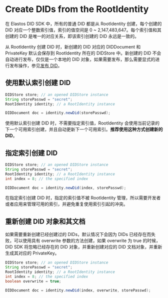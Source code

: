 # Create DIDs from the RootIdentity

在 Elastos DID SDK 中，所有的普通 DID 都是从 RootIdentity 创建，每个创建的 DID 对应一个整数索引值，索引的值空间是 0 ~ 2,147,483,647。每个索引值和其创建的 DID 是唯一的对应关系，即该索引创建的 DID 永远是一致的。

从 RootIdentity 创建 DID 时，新创建的 DID 对应的 DIDDocument 和 PrivateKey 默认会保存到 RootIdentity 所在的 DIDStore 中。新创建的 DID 不会自动进行发布，仅仅是一个本地的 DID 对象，如果需要发布，那么需要显式的进行发布操作，参见[发布 DID](../did/publish-did.md)。

## 使用默认索引创建 DID

```java
DIDStore store; // an opened DIDStore instance
String storePasswd = "secret";
RootIdentity identity; // a RootIdentity instance

DIDDocument doc = identity.newDid(storePasswd);
```

使用默认索引创建 DID 时，不需要指定索引值，RootIdentity 会使用当前记录的下一个可用索引创建，并且自动更新下一个可用索引。**推荐使用这种方式创建新的 DID**。

## 指定索引创建 DID

```java
DIDStore store; // an opened DIDStore instance
String storePasswd = "secret";
RootIdentity identity; // a RootIdentity instance
int index = 8; // the specified index

DIDDocument doc = identity.newDid(index, storePasswd);
```

在指定索引创建 DID 时，指定的索引值不被 RootIdentity 管理，所以需要开发者或者应用来管理可用的索引，并避免重复使用索引引起的冲突。

## 重新创建 DID 对象和其文档

如果需要重新创建已经创建过的 DIDs，默认情况下会因为 DIDs 已经存在而失败，可以使用具有 overwrite 参数的方法创建，如果 overwrite 为 true 的时候，DID SDK 将忽略已经存在的 DID 对象，并重新创建对应的 DID 文档对象，并重新生成其对应的 PrivateKey。

```java
DIDStore store; // an opened DIDStore instance
String storePasswd = "secret";
RootIdentity identity; // a RootIdentity instance
int index = 8; // the specified index
boolean overwrite = true;

DIDDocument doc = identity.newDid(index, overwrite, storePasswd);
```



